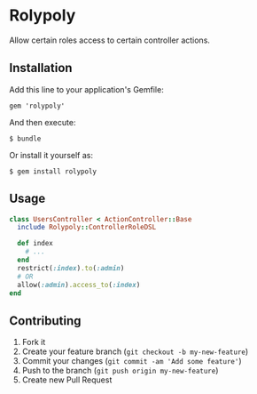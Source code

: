 # Rolypoly

Allow certain roles access to certain controller actions.

## Installation

Add this line to your application's Gemfile:

    gem 'rolypoly'

And then execute:

    $ bundle

Or install it yourself as:

    $ gem install rolypoly

## Usage

```ruby
class UsersController < ActionController::Base
  include Rolypoly::ControllerRoleDSL

  def index
    # ...
  end
  restrict(:index).to(:admin)
  # OR
  allow(:admin).access_to(:index)
end
```

## Contributing

1. Fork it
2. Create your feature branch (`git checkout -b my-new-feature`)
3. Commit your changes (`git commit -am 'Add some feature'`)
4. Push to the branch (`git push origin my-new-feature`)
5. Create new Pull Request
